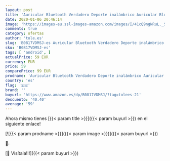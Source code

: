 ```yaml
---
layout: post
title: 'Auricular Bluetooth Verdadero Deporte inalámbrico Auricular Bluetooth Estéreo inalámbrico Auriculares inalámbricos con Caja de Carga portátil Compatible con iOS Android  Blanco -61'
date: 2020-01-06 20:46:14
image: 'https://images-eu.ssl-images-amazon.com/images/I/41cQ9ngNRuL._SL400_.jpg'
comments: true
category: ofertas
author: 'tole.es'
slug: 'B0817VDMSJ-es Auricular Bluetooth Verdadero Deporte inalámbrico...'
sku: 'B0817VDMSJ-es'
tags: [ 'android', ]
actualPrice: 59 EUR
currency: EUR
price: 59
comparePrice: 99 EUR
prodname: 'Auricular Bluetooth Verdadero Deporte inalámbrico Auricular Bluetooth Estéreo inalámbrico Auriculares inalámbricos con Caja de Carga portátil Compatible con iOS Android  Blanco -61'
country: 'es'
flag: '🇪🇸'
brand: ''
buyurl: 'https://www.amazon.es/dp/B0817VDMSJ/?tag=tolees-21'
descuento: '40.40'
average: '59'
---
```


Ahora mismo tienes [{{< param title >}}]({{< param buyurl >}}) en el siguiente enlace!

[![{{< param prodname >}}]({{< param image >}})]({{< param buyurl >}})

🔎:


[🛒 Visítala!!!]({{< param buyurl >}})
